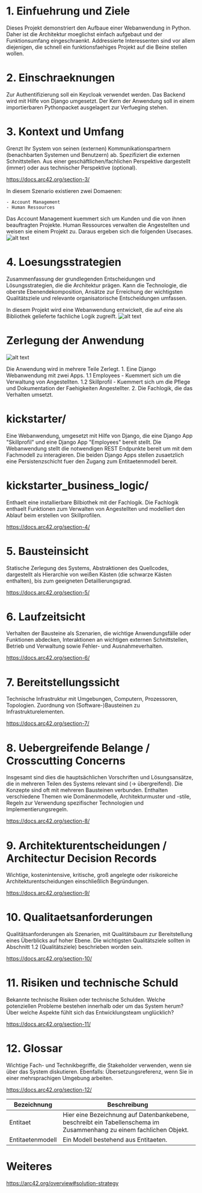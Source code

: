 # 1. Einfuehrung und Ziele

Dieses Projekt demonstriert den Aufbaue einer Webanwendung in Python.
Daher ist die Architektur moeglichst einfach aufgebaut und der Funktionsumfang eingeschraenkt.
Addressierte Interessenten sind vor allem diejenigen, die schnell ein funktionsfaehiges Projekt auf die
Beine stellen wollen.

# 2. Einschraeknungen

Zur Authentifizierung soll ein Keycloak verwendet werden.
Das Backend wird mit Hilfe von Django umgesetzt.
Der Kern der Anwendung soll in einem importierbaren Pythonpacket ausgelagert zur Verfueging stehen.

# 3. Kontext und Umfang

Grenzt Ihr System von seinen (externen) Kommunikationspartnern (benachbarten Systemen und Benutzern) ab.
Spezifiziert die externen Schnittstellen.
Aus einer geschäftlichen/fachlichen Perspektive dargestellt (immer) oder aus technischer Perspektive (optional).

https://docs.arc42.org/section-3/

In diesem Szenario existieren zwei Domaenen:

    - Account Management
    - Human Ressources

Das Account Management kuemmert sich um Kunden und die von ihnen beauftragten Projekte.
Human Ressources verwalten die Angestellten und weisen sie einem Projekt zu.
Daraus ergeben sich die folgenden Usecases.
![alt text](img/usecase_anwendung.png)

# 4. Loesungsstrategien

Zusammenfassung der grundlegenden Entscheidungen und Lösungsstrategien, die die Architektur prägen.
Kann die Technologie, die oberste Ebenendekomposition,
Ansätze zur Erreichung der wichtigsten Qualitätsziele und relevante organisatorische Entscheidungen umfassen.

In diesem Projekt wird eine Webanwendung entwickelt, die auf eine als Bibliothek gelieferte fachliche Logik zugreift.
![alt text](img/class_fachliches_modell.png)

# Zerlegung der Anwendung

![alt text](img/component_kickstarter.png)

Die Anwendung wird in mehrere Teile Zerlegt.
    1. Eine Django Webanwendung mit zwei Apps.
        1.1 Employees - Kuemmert sich um die Verwaltung von Angestellten.
        1.2 Skillprofil - Kuemmert sich um die Pflege und Dokumentation der Faehigkeiten Angestellter.
    2. Die Fachlogik, die das Verhalten umsetzt.

# kickstarter/

Eine Webanwendung, umgesetzt mit Hilfe von Django, die eine Django App "Skillprofil" und eine Django App "Employees" bereit stellt.
Die Webanwendung stellt die notwendigen REST Endpunkte bereit um mit dem Fachmodell zu interagieren.
Die beiden Django Apps stellen zusaetzlich eine Persistenzschicht fuer den Zugang zum Entitaetenmodell bereit.

# kickstarter_business_logic/

Enthaelt eine installierbare Bilbiothek mit der Fachlogik.
Die Fachlogik enthaelt Funktionen zum Verwalten von Angestellten und modelliert den Ablauf beim erstellen von Skillprofilen.

https://docs.arc42.org/section-4/

# 5. Bausteinsicht

Statische Zerlegung des Systems, Abstraktionen des Quellcodes, dargestellt als Hierarchie von weißen Kästen (die schwarze Kästen enthalten), bis zum geeigneten Detaillierungsgrad.

https://docs.arc42.org/section-5/

# 6. Laufzeitsicht

Verhalten der Bausteine als Szenarien, die wichtige Anwendungsfälle oder Funktionen abdecken,
Interaktionen an wichtigen externen Schnittstellen,
Betrieb und Verwaltung sowie Fehler- und Ausnahmeverhalten.

https://docs.arc42.org/section-6/

# 7. Bereitstellungssicht

Technische Infrastruktur mit Umgebungen, Computern, Prozessoren, Topologien.
Zuordnung von (Software-)Bausteinen zu Infrastrukturelementen.

https://docs.arc42.org/section-7/

# 8. Uebergreifende Belange / Crosscutting Concerns

Insgesamt sind dies die hauptsächlichen Vorschriften und Lösungsansätze,
die in mehreren Teilen des Systems relevant sind (→ übergreifend).
Die Konzepte sind oft mit mehreren Bausteinen verbunden.
Enthalten verschiedene Themen wie Domänenmodelle, Architekturmuster und -stile,
Regeln zur Verwendung spezifischer Technologien und Implementierungsregeln.

https://docs.arc42.org/section-8/

# 9. Architekturentscheidungen / Architectur Decision Records

Wichtige, kostenintensive, kritische, groß angelegte oder risikoreiche Architekturentscheidungen einschließlich Begründungen.

https://docs.arc42.org/section-9/

# 10. Qualitaetsanforderungen

Qualitätsanforderungen als Szenarien, mit Qualitätsbaum zur Bereitstellung eines Überblicks auf hoher Ebene.
Die wichtigsten Qualitätsziele sollten in Abschnitt 1.2 (Qualitätsziele) beschrieben worden sein.

https://docs.arc42.org/section-10/

# 11. Risiken und technische Schuld

Bekannte technische Risiken oder technische Schulden.
Welche potenziellen Probleme bestehen innerhalb oder um das System herum?
Über welche Aspekte fühlt sich das Entwicklungsteam unglücklich?

https://docs.arc42.org/section-11/

# 12. Glossar

Wichtige Fach- und Technikbegriffe, die Stakeholder verwenden, wenn sie über das System diskutieren.
Ebenfalls: Übersetzungsreferenz, wenn Sie in einer mehrsprachigen Umgebung arbeiten.

https://docs.arc42.org/section-12/

| Bezeichnung       | Beschreibung |
|-------------------|--------------|
|Entitaet           |Hier eine Bezeichnung auf Datenbankebene, beschreibt ein Tabellenschema im Zusammenhang zu einem fachlichen Objekt.|
|Entitaetenmodell   |Ein Modell bestehend aus Entitaeten.|


# Weiteres

https://arc42.org/overview#solution-strategy

